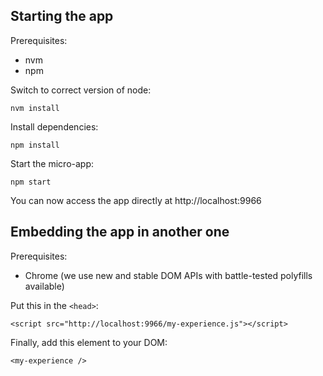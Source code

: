 ## Starting the app

Prerequisites:

* nvm
* npm

Switch to correct version of node:

    nvm install

Install dependencies:

    npm install

Start the micro-app:

    npm start

You can now access the app directly at http://localhost:9966

## Embedding the app in another one

Prerequisites:

* Chrome (we use new and stable DOM APIs with battle-tested polyfills available)

Put this in the `<head>`:

    <script src="http://localhost:9966/my-experience.js"></script>

Finally, add this element to your DOM:

    <my-experience />
